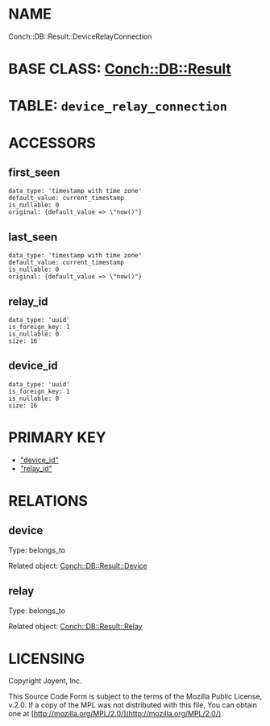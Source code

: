 # NAME

Conch::DB::Result::DeviceRelayConnection

# BASE CLASS: [Conch::DB::Result](../modules/Conch::DB::Result)

# TABLE: `device_relay_connection`

# ACCESSORS

## first\_seen

```
data_type: 'timestamp with time zone'
default_value: current_timestamp
is_nullable: 0
original: {default_value => \"now()"}
```

## last\_seen

```
data_type: 'timestamp with time zone'
default_value: current_timestamp
is_nullable: 0
original: {default_value => \"now()"}
```

## relay\_id

```
data_type: 'uuid'
is_foreign_key: 1
is_nullable: 0
size: 16
```

## device\_id

```
data_type: 'uuid'
is_foreign_key: 1
is_nullable: 0
size: 16
```

# PRIMARY KEY

- ["device\_id"](#device_id)
- ["relay\_id"](#relay_id)

# RELATIONS

## device

Type: belongs\_to

Related object: [Conch::DB::Result::Device](../modules/Conch::DB::Result::Device)

## relay

Type: belongs\_to

Related object: [Conch::DB::Result::Relay](../modules/Conch::DB::Result::Relay)

# LICENSING

Copyright Joyent, Inc.

This Source Code Form is subject to the terms of the Mozilla Public License,
v.2.0. If a copy of the MPL was not distributed with this file, You can obtain
one at [http://mozilla.org/MPL/2.0/](http://mozilla.org/MPL/2.0/).
